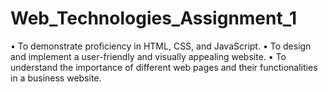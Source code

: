 # Web_Technologies_Assignment_1
• To demonstrate proficiency in HTML, CSS, and JavaScript. • To design and implement a user-friendly and visually appealing website. • To understand the importance of different web pages and their functionalities in a business website.
